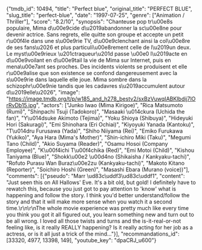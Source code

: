 {"tmdb_id": 10494, "title": "Perfect blue", "original_title": "PERFECT BLUE", "slug_title": "perfect-blue", "date": "1997-07-25", "genre": ["Animation / Thriller"], "score": "8.2/10", "synopsis": "Chanteuse pop tr\u00e8s populaire, Mima d\u00e9cide d\u2019abandonner la sc\u00e8ne pour devenir actrice. Sans regrets, elle quitte son groupe et accepte un petit r\u00f4le dans une s\u00e9rie TV, d\u00e9clenchant ainsi la col\u00e8re de ses fans\u2026 et plus particuli\u00e8rement celle de l\u2019un deux. Le myst\u00e9rieux \u201ctraqueur\u201d passe \u00e0 l\u2019acte en d\u00e9voilant en d\u00e9tail la vie de Mima sur Internet, puis en mena\u00e7ant ses proches. Des incidents violents se produisent et elle r\u00e9alise que son existence se confond dangereusement avec la s\u00e9rie dans laquelle elle joue. Mima sombre dans la schizophr\u00e9nie tandis que les cadavres s\u2019accumulent autour d\u2019elle\u2026", "image": "https://image.tmdb.org/t/p/w185_and_h278_bestv2/sxBzVuwqIABKIbdij7lOrRvDb15.jpg", "actors": ["Junko Iwao (Mima Kirigoe)", "Rica Matsumoto (Rumi)", "Shinpachi Tsuji (Tadokoro)", "Masaaki \u014ckura (Uchida the fan)", "Y\u014dsuke Akimoto (Tejima)", "Yoku Shioya (Shibuya)", "Hideyuki Hori (Sakuragi)", "Emi Shinohara (Eri Ochiai)", "Kiyoyuki Yanada (Kantoku)", "T\u014dru Furusawa (Yada)", "Shiho Niiyama (Rei)", "Emiko Furukawa (Yukiko)", "Aya Hara (Mima's Mother)", "Shin-ichiro Miki (Taku)", "Megumi Tano (Child)", "Akio Suyama (Reader)", "Osamu Hosoi (Company Employee)", "K\u00f4ichi T\u00f4chika (Red)", "Emi Motoi (Child)", "Kishou Taniyama (Blue)", "Shokk\u00e2 \u00d4no (Shikaisha / Kankyaku-tachi)", "Rofuto Purasu Wan Buraz\u00e2zu (Kankyaku-tachi)", "Makoto Kitano (Reporter)", "Soichiro Hoshi (Green)", "Masashi Ebara (Murano (voice))"], "comments": [{"pseudo": "Marr \ud83c\uddf3\ud83c\uddf1", "content": "Just seen this on All Hallows' Eve. It's a bit old, but gold! I definitely have to rewatch this, because you just got to pay attention to 'know' what is happening and follow the story. I think you'd better understand/follow the story and that it will make more sense when you watch it a second time.\r\n\r\nThe whole movie experience was pretty much like every time you think you got it all figured out, you learn something new and turn out to be all wrong. I loved all those twists and turns and the is-it-real-or-not feeling like, is it really REALLY happening? Is it really acting for her job as a actress, or is it all just a trick of the mind..."}], "recommandations_id": [33320, 4977, 13398, 149], "youtube_key": "dpaCRJ_u600"}